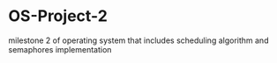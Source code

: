 # OS-Project-2
milestone 2 of operating system that includes scheduling  algorithm and  semaphores implementation 
